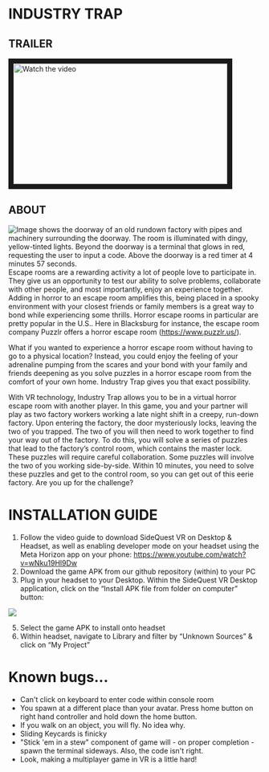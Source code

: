 # INDUSTRY TRAP

## TRAILER
<a href="https://www.youtube.com/watch?feature=player_embedded&v=xIGZBRrOZUM" target="_blank">
 <img src="http://img.youtube.com/vi/xIGZBRrOZUM/mqdefault.jpg" alt="Watch the video" width="426" height="240" border="10" />
</a>

## ABOUT

![Image shows the doorway of an old rundown factory with pipes and machinery surrounding the doorway. The room is illuminated with dingy, yellow-tinted lights. Beyond the doorway is a terminal that glows in red, requesting the user to input a code. Above the doorway is a red timer at 4 minutes 57 seconds.](https://i.imgur.com/n3N5KgZ.png)
Escape rooms are a rewarding activity a lot of people love to participate in. They give us an opportunity to test our ability to solve problems, collaborate with other people, and most importantly, enjoy an experience together. Adding in horror to an escape room amplifies this, being placed in a spooky environment with your closest friends or family members is a great way to bond while experiencing some thrills. Horror escape rooms in particular are pretty popular in the U.S.. Here in Blacksburg for instance, the escape room company Puzzlr offers a horror escape room (https://www.puzzlr.us/).

What if you wanted to experience a horror escape room without having to go to a physical location? Instead, you could enjoy the feeling of your adrenaline pumping from the scares and your bond with your family and friends deepening as you solve puzzles in a horror escape room from the comfort of your own home. Industry Trap gives you that exact possibility. 

With VR technology, Industry Trap allows you to be in a virtual horror escape room with another player. In this game, you and your partner will play as two factory workers working a late night shift in a creepy, run-down factory. Upon entering the factory, the door mysteriously locks, leaving the two of you trapped. The two of you will then need to work together to find your way out of the factory. To do this, you will solve a series of puzzles that lead to the factory’s control room, which contains the master lock. These puzzles will require careful collaboration. Some puzzles will involve the two of you working side-by-side. Within 10 minutes, you need to solve these puzzles and get to the control room, so you can get out of this eerie factory. Are you up for the challenge?


# INSTALLATION GUIDE

1. Follow the video guide to download SideQuest VR on Desktop & Headset, as well as enabling developer mode on your headset using the Meta Horizon app on your phone: https://www.youtube.com/watch?v=wNku19Hl9Dw 
2. Download the game APK from our github repository (within) to your PC 
3. Plug in your headset to your Desktop. Within the SideQuest VR Desktop application, click on the “Install APK file from folder on computer” button:
   
![](https://media.discordapp.net/attachments/860002427578613760/1370889279865356338/image.png?ex=682123a2&is=681fd222&hm=1f871ecfd745aeb2345ac1dd5761dccf5f70281a3838b0b858eb5c5afdc72db6&=&format=webp&quality=lossless)

5. Select the game APK to install onto headset
6. Within headset, navigate to Library and filter by “Unknown Sources” & click on “My Project”

# Known bugs...
- Can't click on keyboard to enter code within console room
- You spawn at a different place than your avatar. Press home button on right hand controller and hold down the home button.
- If you walk on an object, you will fly. No idea why.
- Sliding Keycards is finicky
- "Stick 'em in a stew" component of game will - on proper completion - spawn the terminal sideways. Also, the code isn't right.
- Look, making a multiplayer game in VR is a little hard!

